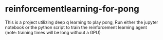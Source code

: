 # reinforcementlearning-for-pong
This is a project utilizing deep q learning to play pong,
Run either the jupyter notebook or the python script to train the reinforcement learning agent (note: training times will be long without a GPU)
